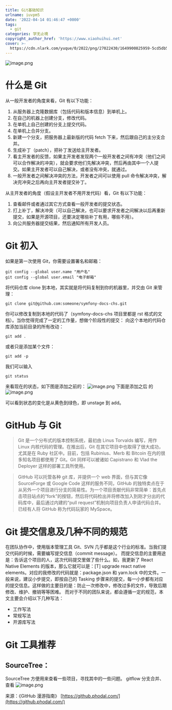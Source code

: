 ```yaml
---
title: Git基础知识
urlname: iuvpm5
date: '2022-04-14 01:46:47 +0000'
tags:
  - git
categories: 学无止境
copyright_author_href: 'https://www.xiaohuihui.net'
cover: >-
  https://cdn.nlark.com/yuque/0/2022/png/27022430/1649900825959-5cd5db54-330c-4de3-9808-ca353657f745.png#clientId=ueab694e8-573a-4&crop=0&crop=0&crop=1&crop=1&from=paste&id=uc0c2e85d&margin=%5Bobject%20Object%5D&name=image.png&originHeight=600&originWidth=900&originalType=url%E2%88%B6=1&rotation=0&showTitle=false&size=86685&status=done&style=none&taskId=ufbff039f-63f5-41a3-9b92-38d4e0c7f8b&title=
---
```


![image.png](https://cdn.nlark.com/yuque/0/2022/png/27022430/1649900825959-5cd5db54-330c-4de3-9808-ca353657f745.png#clientId=ueab694e8-573a-4&crop=0&crop=0&crop=1&crop=1&from=paste&id=uc0c2e85d&margin=%5Bobject%20Object%5D&name=image.png&originHeight=600&originWidth=900&originalType=url∶=1&rotation=0&showTitle=false&size=86685&status=done&style=none&taskId=ufbff039f-63f5-41a3-9b92-38d4e0c7f8b&title=)

# 什么是 Git

从一般开发者的角度来看，Git 有以下功能：

1. 从服务器上克隆数据库（包括代码和版本信息）到单机上。
2. 在自己的机器上创建分支，修改代码。
3. 在单机上自己创建的分支上提交代码。
4. 在单机上合并分支。
5. 新建一个分支，把服务器上最新版的代码 fetch 下来，然后跟自己的主分支合并。
6. 生成补丁（patch），把补丁发送给主开发者。
7. 看主开发者的反馈，如果主开发者发现两个一般开发者之间有冲突（他们之间可以合作解决的冲突），就会要求他们先解决冲突，然后再由其中一个人提交。如果主开发者可以自己解决，或者没有冲突，就通过。
8. 一般开发者之间解决冲突的方法，开发者之间可以使用 pull 命令解决冲突，解决完冲突之后再向主开发者提交补丁。

从主开发者的角度（假设主开发者不用开发代码）看，Git 有以下功能：

1. 查看邮件或者通过其它方式查看一般开发者的提交状态。
2. 打上补丁，解决冲突（可以自己解决，也可以要求开发者之间解决以后再重新提交，如果是开源项目，还要决定哪些补丁有用，哪些不用）。
3. 向公共服务器提交结果，然后通知所有开发人员。

# Git 初入

如果是第一次使用 Git，你需要设置署名和邮箱：

```git
git config --global user.name "用户名"
git config --global user.email "电子邮箱"
```

将代码仓库 clone 到本地，其实就是将代码复制到你的机器里，并交由 Git 来管理：

```git
git clone git@github.com:someone/symfony-docs-chs.git
```

你可以修改复制到本地的代码了（symfony-docs-chs 项目里都是 rst 格式的文档）。当你觉得完成了一定的工作量，想做个阶段性的提交：
向这个本地的代码仓库添加当前目录的所有改动：

```git
git add .
```

或者只是添加某个文件：

```git
git add -p
```

我们可以输入

```git
git status
```

来看现在的状态，如下图是添加之前的：
![image.png](https://cdn.nlark.com/yuque/0/2022/png/27022430/1649900978641-272da7c2-b01b-4f6a-b5a9-4070fb738057.png#clientId=ueab694e8-573a-4&crop=0&crop=0&crop=1&crop=1&from=paste&id=u26c9e243&margin=%5Bobject%20Object%5D&name=image.png&originHeight=470&originWidth=1082&originalType=url∶=1&rotation=0&showTitle=false&size=111634&status=done&style=none&taskId=ufa7ab167-5193-4489-84f7-d42e10ceda1&title=)
下面是添加之后 的
![image.png](https://cdn.nlark.com/yuque/0/2022/png/27022430/1649900992662-de020754-c112-42e2-a2e8-ceabaa234271.png#clientId=ueab694e8-573a-4&crop=0&crop=0&crop=1&crop=1&from=paste&id=u7c4df1b6&margin=%5Bobject%20Object%5D&name=image.png&originHeight=406&originWidth=1244&originalType=url∶=1&rotation=0&showTitle=false&size=94662&status=done&style=none&taskId=u8b110088-73b0-4ed7-8bcb-52b0ed37169&title=)

可以看到状态的变化是从黄色到绿色，即 unstage 到 add。

# GitHub 与 Git

> Git 是一个分布式的版本控制系统，最初由 Linus Torvalds 编写，用作 Linux 内核代码的管理。在推出后，Git 在其它项目中也取得了很大成功，尤其是在 Ruby 社区中。目前，包括 Rubinius、Merb 和 Bitcoin 在内的很多知名项目都使用了 Git。Git 同样可以被诸如 Capistrano 和 Vlad the Deployer 这样的部署工具所使用。

> GitHub 可以托管各种 git 库，并提供一个 web 界面，但与其它像 SourceForge 或 Google Code 这样的服务不同，GitHub 的独特卖点在于从另外一个项目进行分支的简易性。为一个项目贡献代码非常简单：首先点击项目站点的“fork”的按钮，然后将代码检出并将修改加入到刚才分出的代码库中，最后通过内建的“pull request”机制向项目负责人申请代码合并。已经有人将 GitHub 称为代码玩家的 MySpace。

# Git 提交信息及几种不同的规范

在团队协作中，使用版本管理工具 Git、SVN 几乎都是这个行业的标准。当我们提交代码的时候，需要编写提交信息（commit message）。
而提交信息的主要用途是：告诉这个项目的人，这次代码提交里做了些什么。如，我更新了 React Native Elements 的版本，那么它就可以是：[T] upgrade react native elements。对应的我修改的代码就是：package.json 和 yarn.lock 中的文件。一般来说，建议小步提交，即按自己的 Tasking 步骤来的提交，每一小步都有对应的提交信息。这样做的主要目的是：防止一次修改中，修改过多的文件，导致后期修改、维护、撤销等等困难。
而对于不同的团队来说，都会遵循一定的规范，本文主要会介绍以下几种写法：

- 工作写法
- 常规写法
- 开源库写法

# Git 工具推荐

## SourceTree：

SourceTree 方便用来查看一些项目，寻找其中的一些问题。
gitflow 分支合并、查看
![image.png](https://cdn.nlark.com/yuque/0/2022/png/27022430/1649903156572-5d9828a7-61df-404e-8ae8-cb35c44c70f0.png#clientId=u2837663f-9cd5-4&crop=0&crop=0&crop=1&crop=1&from=paste&id=ue6bd8f05&margin=%5Bobject%20Object%5D&name=image.png&originHeight=681&originWidth=1023&originalType=url∶=1&rotation=0&showTitle=false&size=503264&status=done&style=none&taskId=u89ff8403-c63e-4fb3-9d0e-2ead9efe57a&title=)

来源：《GitHub 漫游指南》
[https://github.phodal.com/](https://github.phodal.com/)
